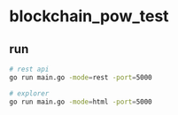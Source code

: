 # blockchain_pow_test



## run
```bash
# rest api
go run main.go -mode=rest -port=5000

# explorer 
go run main.go -mode=html -port=5000
```
